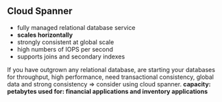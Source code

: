 ## Cloud Spanner
- fully managed relational database service
- **scales horizontally**
- strongly consistent at global scale
- high numbers of IOPS per second
- supports joins and secondary indexes

If you have outgrown any relational database, are starting your databases for throughput, high performance, need transactional consistency, global data and strong consistency => consider using cloud spanner.
**capacity: petabytes
used for: financial applications and inventory applications**
